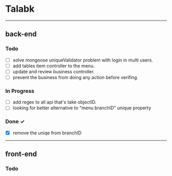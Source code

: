 
# **Talabk**

----------
## back-end

### Todo
- [ ] solve mongoose uniqueValidator problem with login in multi users.
- [ ] add tables item controller to the menu.
- [ ] update and review business controller.
- [ ] prevent the business from doing any action before verifing.

### In Progress
- [ ] add regex to all api that's take objectID.
- [ ]  looking for better alternative to "menu branchID" unique property

### Done ✓

- [x] remove the uniqe from branchID 

----------
## front-end

### Todo
